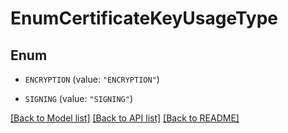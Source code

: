 # EnumCertificateKeyUsageType

## Enum


* `ENCRYPTION` (value: `"ENCRYPTION"`)

* `SIGNING` (value: `"SIGNING"`)


[[Back to Model list]](../README.md#documentation-for-models) [[Back to API list]](../README.md#documentation-for-api-endpoints) [[Back to README]](../README.md)



